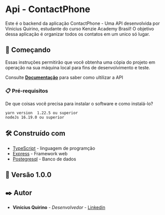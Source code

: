# Api - ContactPhone

Este é o backend da aplicação ContactPhone - Uma API desenvolvida por Vinicius Quirino, estudante do curso Kenzie Academy Brasil! O objetivo dessa aplicação é organizar todos os contatos em um unico só lugar.

## 🚀 Começando

Essas instruções permitirão que você obtenha uma cópia do projeto em operação na sua máquina local para fins de desenvolvimento e teste.

Consulte **[Documentaçâo](https://viniciusquirino.github.io/Documentation-api-first-project-m6-back-end/)** para saber como ultilizar a API

### 📋 Pré-requisitos

De que coisas você precisa para instalar o software e como instalá-lo?

```
yarn version  1.22.5 ou superior
nodeJs 16.19.0 ou superior
```

## 🛠️ Construído com

- [TypeScript]() - linguagem de programção
- [Express]() - Framework web
- [Postegresql]() - Banco de dados

## 📌 Versão 1.0.0

## ✒️ Autor

- **Vinicius Quirino** - _Desenvolvedor_ - [Linkedin](https://www.linkedin.com/in/viniciusquirino/)
